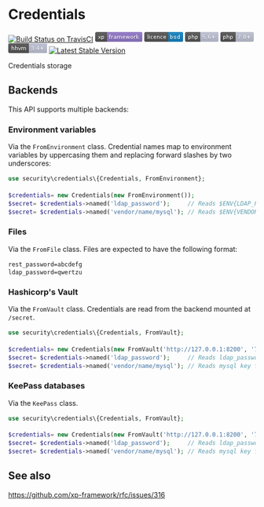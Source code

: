 Credentials
=====

[![Build Status on TravisCI](https://secure.travis-ci.org/xp-forge/credentials.svg)](http://travis-ci.org/xp-forge/credentials)
[![XP Framework Module](https://raw.githubusercontent.com/xp-framework/web/master/static/xp-framework-badge.png)](https://github.com/xp-framework/core)
[![BSD Licence](https://raw.githubusercontent.com/xp-framework/web/master/static/licence-bsd.png)](https://github.com/xp-framework/core/blob/master/LICENCE.md)
[![Required PHP 5.6+](https://raw.githubusercontent.com/xp-framework/web/master/static/php-5_6plus.png)](http://php.net/)
[![Supports PHP 7.0+](https://raw.githubusercontent.com/xp-framework/web/master/static/php-7_0plus.png)](http://php.net/)
[![Supports HHVM 3.4+](https://raw.githubusercontent.com/xp-framework/web/master/static/hhvm-3_4plus.png)](http://hhvm.com/)
[![Latest Stable Version](https://poser.pugx.org/xp-forge/credentials/version.png)](https://packagist.org/packages/xp-forge/credentials)

Credentials storage

Backends
--------
This API supports multiple backends:

### Environment variables

Via the `FromEnvironment` class. Credential names map to environment variables by uppercasing them and replacing forward slashes by two underscores:

```php
use security\credentials\{Credentials, FromEnvironment};

$credentials= new Credentials(new FromEnvironment());
$secret= $credentials->named('ldap_password');     // Reads $ENV{LDAP_PASSWORD} => util.Secret
$secret= $credentials->named('vendor/name/mysql'); // Reads $ENV{VENDOR__NAME__MYSQL} => util.Secret
```

### Files

Via the `FromFile` class. Files are expected to have the following format:

```
rest_password=abcdefg
ldap_password=qwertzu
```

### Hashicorp's Vault

Via the `FromVault` class. Credentials are read from the backend mounted at `/secret`.

```php
use security\credentials\{Credentials, FromVault};

$credentials= new Credentials(new FromVault('http://127.0.0.1:8200', '72698676-4988-94a4-...'));
$secret= $credentials->named('ldap_password');     // Reads ldap_password key from /secret
$secret= $credentials->named('vendor/name/mysql'); // Reads mysql key from /secret/vendor/name
```

### KeePass databases

Via the `KeePass` class.

```php
use security\credentials\{Credentials, FromVault};

$credentials= new Credentials(new FromVault('http://127.0.0.1:8200', '72698676-4988-94a4-...'));
$secret= $credentials->named('ldap_password');     // Reads ldap_password key from /secret
$secret= $credentials->named('vendor/name/mysql'); // Reads mysql key from /secret/vendor/name
```



See also
--------
https://github.com/xp-framework/rfc/issues/316